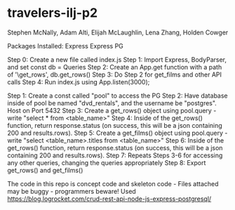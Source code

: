 # travelers-ilj-p2
Stephen McNally, Adam Alti, Elijah McLaughlin, Lena Zhang, Holden Cowger

Packages Installed:
Express
Express PG


Step 0: Create a new file called index.js
Step 1: Import Express, BodyParser, and set const db  = Queries
Step 2: Create an App.get function with a path of '\get_rows', db.get_rows()
Step 3: Do Step 2 for get_films and other API calls
Step 4: Run index.js using App.listen(3000);

Step 1: Create a const called "pool" to access the PG
Step 2: Have database inside of pool be named "dvd_rentals", and the username be "postgres". Host on Port 5432
Step 3: Create a get_rows() object using pool.query - write "select * from <table_name>"
Step 4: Inside of the get_rows() function, return response.status (on success, this will be a json containing 200 and results.rows).
Step 5: Create a get_films() object using pool.query - write "select <table_name>.titles from <table_name>"
Step 6: Inside of the get_rows() function, return response.status (on success, this will be a json containing 200 and results.rows).
Step 7: Repeats Steps 3-6 for accessing any other queries, changing the queries appropriately
Step 8: Export get_rows() and get_films()

The code in this repo is concept code and skeleton code - Files attached may be buggy - programmers beware!
Used https://blog.logrocket.com/crud-rest-api-node-js-express-postgresql/
